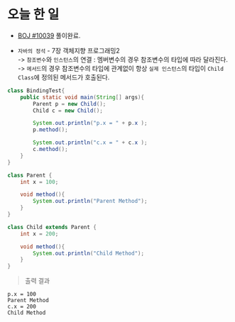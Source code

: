 # 오늘 한 일

* [BOJ #10039](https://www.acmicpc.net/problem/10039) 풀이완료.

* `자바의 정석` - 7장 객체지향 프로그래밍2  
-> `참조변수`와 `인스턴스`의 연결 : 멤버변수의 경우 참조변수의 타입에 따라 달라진다.  
-> `메서드`의 경우 참조변수의 타입에 관계없이 항상 `실제 인스턴스`의 타입이 `Child Class`에 정의된 메서드가 호출된다.

```java
class BindingTest{
    public static void main(String[] args){
        Parent p = new Child();
        Child c = new Child();

        System.out.println("p.x = " + p.x );
        p.method();

        System.out.println("c.x = " + c.x );
        c.method();
    }
}

class Parent {
    int x = 100;

    void method(){
        System.out.println("Parent Method");
    }
}

class Child extends Parent {
    int x = 200;

    void method(){
        System.out.println("Child Method");
    }
}

```
> 출력 결과

```
p.x = 100
Parent Method
c.x = 200
Child Method
```
